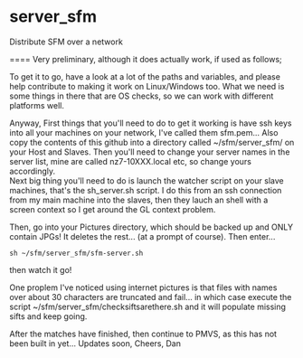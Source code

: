 server_sfm
==========

Distribute SFM over a network

====
Very preliminary, although it does actually work, if used as follows;

To get it to go, have a look at a lot of the paths and variables, and please help contribute to making it work on 
Linux/Windows too.
What we need is some things in there that are OS checks, so we can work with different platforms well.

Anyway,
First things that you'll need to do to get it working is have ssh keys into all your machines on your network, 
I've called them sfm.pem... 
Also copy the contents of this github into a directory called ~/sfm/server_sfm/ on your Host and Slaves.
Then you'll need to change your server names in the server list, mine are called 
nz7-10XXX.local etc, so change yours accordingly.  
Next big thing you'll need to do is launch the watcher script on
your slave machines, that's the sh_server.sh script.  I do this from an ssh connection from my main machine into the 
slaves, then they lauch an shell with a screen context so I get around the GL context problem.

Then, go into your Pictures directory, which should be backed up and ONLY contain JPGs!  It deletes the rest... (at a prompt 
of course).
Then enter...
```
sh ~/sfm/server_sfm/sfm-server.sh
```
then watch it go!

One proplem I've noticed using internet pictures is that files with names over about 30 characters are truncated and fail... in which case execute the script ~/sfm/server_sfm/checksiftsarethere.sh and it will populate missing sifts and keep going.  

After the matches have finished, then continue to PMVS, as this has not been built in yet...
Updates soon,
Cheers,
Dan
